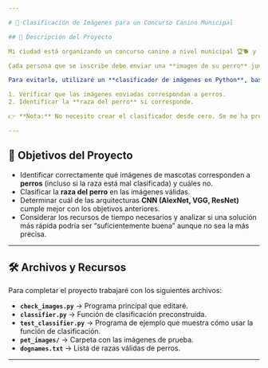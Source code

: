 ```yaml
---

# 🐶 Clasificación de Imágenes para un Concurso Canino Municipal

## 📖 Descripción del Proyecto

Mi ciudad está organizando un concurso canino a nivel municipal 🏆🐕 y me ofrecí como voluntario para apoyar al comité organizador con el registro de los participantes.

Cada persona que se inscribe debe enviar una **imagen de su perro** junto con información biográfica. El sistema de registro etiqueta automáticamente las imágenes según esa información, pero existe el riesgo de que algunas personas intenten registrar **mascotas que no son perros reales**.

Para evitarlo, utilizaré un **clasificador de imágenes en Python**, basado en *redes neuronales convolucionales (CNNs)*, con el fin de:

1. Verificar que las imágenes enviadas correspondan a perros.
2. Identificar la **raza del perro** si corresponde.

👉 **Nota:** No necesito crear el clasificador desde cero. Se me ha proporcionado una función lista en `classifier.py`. Mi tarea es **aplicar mis habilidades en Python** para organizar el flujo, procesar las imágenes y evaluar el rendimiento de distintos modelos.

---
```


## 🎯 Objetivos del Proyecto

* Identificar correctamente qué imágenes de mascotas corresponden a **perros** (incluso si la raza está mal clasificada) y cuáles no.
* Clasificar la **raza del perro** en las imágenes válidas.
* Determinar cuál de las arquitecturas **CNN (AlexNet, VGG, ResNet)** cumple mejor con los objetivos anteriores.
* Considerar los recursos de tiempo necesarios y analizar si una solución más rápida podría ser “suficientemente buena” aunque no sea la más precisa.

---

## 🛠️ Archivos y Recursos

Para completar el proyecto trabajaré con los siguientes archivos:

* **`check_images.py`** → Programa principal que editaré.
* **`classifier.py`** → Función de clasificación preconstruida.
* **`test_classifier.py`** → Programa de ejemplo que muestra cómo usar la función de clasificación.
* **`pet_images/`** → Carpeta con las imágenes de prueba.
* **`dognames.txt`** → Lista de razas válidas de perros.

---

